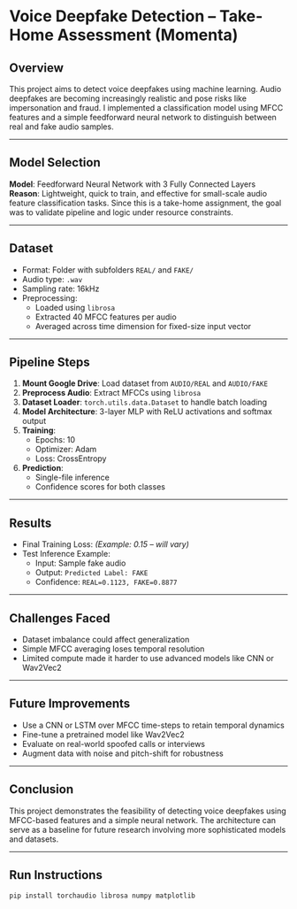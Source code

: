 # Voice Deepfake Detection – Take-Home Assessment (Momenta)

## Overview

This project aims to detect voice deepfakes using machine learning. Audio deepfakes are becoming increasingly realistic and pose risks like impersonation and fraud. I implemented a classification model using MFCC features and a simple feedforward neural network to distinguish between real and fake audio samples.

---

## Model Selection

**Model**: Feedforward Neural Network with 3 Fully Connected Layers  
**Reason**: Lightweight, quick to train, and effective for small-scale audio feature classification tasks. Since this is a take-home assignment, the goal was to validate pipeline and logic under resource constraints.

---

## Dataset

- Format: Folder with subfolders `REAL/` and `FAKE/`
- Audio type: `.wav`
- Sampling rate: 16kHz
- Preprocessing:
  - Loaded using `librosa`
  - Extracted 40 MFCC features per audio
  - Averaged across time dimension for fixed-size input vector

---

## Pipeline Steps

1. **Mount Google Drive**: Load dataset from `AUDIO/REAL` and `AUDIO/FAKE`
2. **Preprocess Audio**: Extract MFCCs using `librosa`
3. **Dataset Loader**: `torch.utils.data.Dataset` to handle batch loading
4. **Model Architecture**: 3-layer MLP with ReLU activations and softmax output
5. **Training**:
   - Epochs: 10
   - Optimizer: Adam
   - Loss: CrossEntropy
6. **Prediction**:
   - Single-file inference
   - Confidence scores for both classes

---

## Results

- Final Training Loss: *(Example: 0.15 – will vary)*
- Test Inference Example:
  - Input: Sample fake audio
  - Output: `Predicted Label: FAKE`
  - Confidence: `REAL=0.1123, FAKE=0.8877`

---

## Challenges Faced

- Dataset imbalance could affect generalization
- Simple MFCC averaging loses temporal resolution
- Limited compute made it harder to use advanced models like CNN or Wav2Vec2

---

## Future Improvements

- Use a CNN or LSTM over MFCC time-steps to retain temporal dynamics
- Fine-tune a pretrained model like Wav2Vec2
- Evaluate on real-world spoofed calls or interviews
- Augment data with noise and pitch-shift for robustness

---

## Conclusion

This project demonstrates the feasibility of detecting voice deepfakes using MFCC-based features and a simple neural network. The architecture can serve as a baseline for future research involving more sophisticated models and datasets.

---

## Run Instructions

```bash
pip install torchaudio librosa numpy matplotlib
